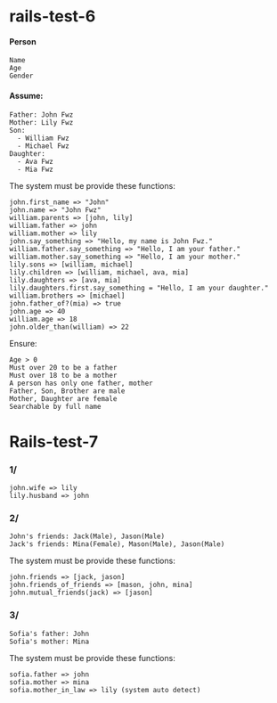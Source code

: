 # rails-test-6
#### Person
```
Name
Age
Gender
```

#### Assume:
```
Father: John Fwz
Mother: Lily Fwz
Son:
  - William Fwz
  - Michael Fwz
Daughter:
  - Ava Fwz
  - Mia Fwz
```
The system must be provide these functions:
```
john.first_name => "John"
john.name => "John Fwz"
william.parents => [john, lily]
william.father => john
william.mother => lily
john.say_something => "Hello, my name is John Fwz."
william.father.say_something => "Hello, I am your father."
william.mother.say_something => "Hello, I am your mother."
lily.sons => [william, michael]
lily.children => [william, michael, ava, mia]
lily.daughters => [ava, mia]
lily.daughters.first.say_something = "Hello, I am your daughter."
william.brothers => [michael]
john.father_of?(mia) => true
john.age => 40
william.age => 18
john.older_than(william) => 22
```
Ensure:
```
Age > 0
Must over 20 to be a father
Must over 18 to be a mother
A person has only one father, mother
Father, Son, Brother are male
Mother, Daughter are female
Searchable by full name
```

# Rails-test-7
### 1/
```
john.wife => lily
lily.husband => john
```

### 2/
```
John's friends: Jack(Male), Jason(Male)
Jack's friends: Mina(Female), Mason(Male), Jason(Male)
```
The system must be provide these functions:
```
john.friends => [jack, jason]
john.friends_of_friends => [mason, john, mina]
john.mutual_friends(jack) => [jason]
```

### 3/
```
Sofia's father: John
Sofia's mother: Mina
```
The system must be provide these functions:
```
sofia.father => john
sofia.mother => mina
sofia.mother_in_law => lily (system auto detect)
```



